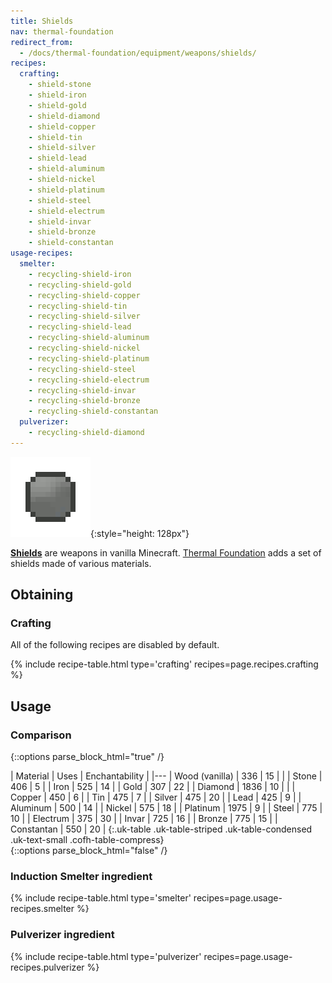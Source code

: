 ```yaml
---
title: Shields
nav: thermal-foundation
redirect_from:
  - /docs/thermal-foundation/equipment/weapons/shields/
recipes:
  crafting:
    - shield-stone
    - shield-iron
    - shield-gold
    - shield-diamond
    - shield-copper
    - shield-tin
    - shield-silver
    - shield-lead
    - shield-aluminum
    - shield-nickel
    - shield-platinum
    - shield-steel
    - shield-electrum
    - shield-invar
    - shield-bronze
    - shield-constantan
usage-recipes:
  smelter:
    - recycling-shield-iron
    - recycling-shield-gold
    - recycling-shield-copper
    - recycling-shield-tin
    - recycling-shield-silver
    - recycling-shield-lead
    - recycling-shield-aluminum
    - recycling-shield-nickel
    - recycling-shield-platinum
    - recycling-shield-steel
    - recycling-shield-electrum
    - recycling-shield-invar
    - recycling-shield-bronze
    - recycling-shield-constantan
  pulverizer:
    - recycling-shield-diamond
---
```


![Shields](/assets/images/thermal-foundation/shields.gif){:style="height: 128px"}


**[Shields](https://minecraft.gamepedia.com/Shield)** are weapons in vanilla
Minecraft. [Thermal Foundation](/docs/thermal-foundation/) adds a set of shields
made of various materials.


Obtaining
---------

### Crafting
All of the following recipes are disabled by default.

{% include recipe-table.html type='crafting' recipes=page.recipes.crafting %}


Usage
-----

### Comparison
{::options parse_block_html="true" /}
<div class="uk-overflow-container">
| Material | Uses | Enchantability |
|---
| Wood (vanilla) | 336 | 15 |
|
| Stone | 406 | 5 |
| Iron | 525 | 14 |
| Gold | 307 | 22 |
| Diamond | 1836 | 10 |
|
| Copper | 450 | 6 |
| Tin | 475 | 7 |
| Silver | 475 | 20 |
| Lead | 425 | 9 |
| Aluminum | 500 | 14 |
| Nickel | 575 | 18 |
| Platinum | 1975 | 9 |
| Steel | 775 | 10 |
| Electrum | 375 | 30 |
| Invar | 725 | 16 |
| Bronze | 775 | 15 |
| Constantan | 550 | 20 |
{:.uk-table .uk-table-striped .uk-table-condensed .uk-text-small .cofh-table-compress}
</div>
{::options parse_block_html="false" /}

### Induction Smelter ingredient
{% include recipe-table.html type='smelter' recipes=page.usage-recipes.smelter %}

### Pulverizer ingredient
{% include recipe-table.html type='pulverizer' recipes=page.usage-recipes.pulverizer %}
